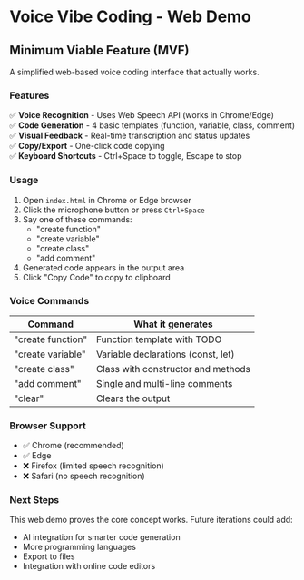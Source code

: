 # Voice Vibe Coding - Web Demo

## Minimum Viable Feature (MVF)

A simplified web-based voice coding interface that actually works.

### Features

✅ **Voice Recognition** - Uses Web Speech API (works in Chrome/Edge)  
✅ **Code Generation** - 4 basic templates (function, variable, class, comment)  
✅ **Visual Feedback** - Real-time transcription and status updates  
✅ **Copy/Export** - One-click code copying  
✅ **Keyboard Shortcuts** - Ctrl+Space to toggle, Escape to stop  

### Usage

1. Open `index.html` in Chrome or Edge browser
2. Click the microphone button or press `Ctrl+Space`
3. Say one of these commands:
   - "create function"
   - "create variable" 
   - "create class"
   - "add comment"
4. Generated code appears in the output area
5. Click "Copy Code" to copy to clipboard

### Voice Commands

| Command | What it generates |
|---------|-------------------|
| "create function" | Function template with TODO |
| "create variable" | Variable declarations (const, let) |
| "create class" | Class with constructor and methods |
| "add comment" | Single and multi-line comments |
| "clear" | Clears the output |

### Browser Support

- ✅ Chrome (recommended)
- ✅ Edge
- ❌ Firefox (limited speech recognition)
- ❌ Safari (no speech recognition)

### Next Steps

This web demo proves the core concept works. Future iterations could add:
- AI integration for smarter code generation
- More programming languages
- Export to files
- Integration with online code editors
